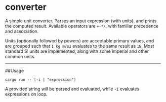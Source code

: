 # converter
A simple unit converter. Parses an input expression (with units), and prints the computed result. Available operators are `+-*/`, with familiar precedence and association.

Units (optionally followed by powers) are acceptable primary values, and are grouped such that `1 kg m/s2` evaluates to the same result as `1N`. Most standard SI units are implemented, along with some imperial and other common units.

---

##Usage

`cargo run -- [-i | "expression"]`

A provided string will be parsed and evaluated, while `-i` evaluates expressions on loop.
